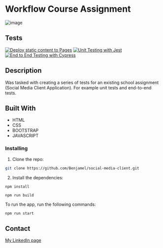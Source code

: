 # Workflow Course Assignment 

![image](https://user-images.githubusercontent.com/82838871/230717347-698ee5df-2f4f-45bf-bc41-2d890d1e51ba.png)

## Tests

[![Deploy static content to Pages](https://github.com/Benjamel/social-media-client/actions/workflows/pages.yml/badge.svg)](https://github.com/Benjamel/social-media-client/actions/workflows/pages.yml)
[![Unit Testing with Jest](https://github.com/Benjamel/social-media-client/actions/workflows/unit-testing.yml/badge.svg)](https://github.com/Benjamel/social-media-client/actions/workflows/unit-testing.yml)
[![End to End Testing with Cypress](https://github.com/Benjamel/social-media-client/actions/workflows/e2e-testing.yml/badge.svg)](https://github.com/Benjamel/social-media-client/actions/workflows/e2e-testing.yml)

## Description

Was tasked with creating a series of tests for an existing school assignment (Social Media Client Application). For example unit tests and end-to-end tests. 

## Built With

- HTML
- CSS
- BOOTSTRAP
- JAVASCRIPT

### Installing

1. Clone the repo:

```bash
git clone https://github.com/Benjamel/social-media-client.git
```

2. Install the dependencies:

```
npm install
```

```
npm run build
```

To run the app, run the following commands:

```bash
npm run start
```


## Contact

[My LinkedIn page](https://www.linkedin.com/in/benjaminmeldal/)

